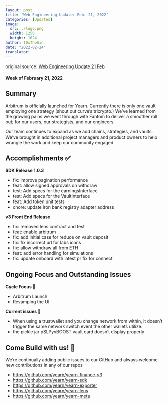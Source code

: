 ```yaml
---
layout: post
title: "Web Engineering Update: Feb. 21, 2022"
categories: [Updates]
image:
  src: ./logo.png
  width: 1256
  height: 1024
author: f0xTheSin
date: "2022-02-24"
translator:
---
```


original source: [Web Engineering Update 21 Feb](https://yearnweb.substack.com/p/yearn-web-engineering-update-b04?utm_source=url)

#### Week of February 21, 2022

## Summary

Arbitrum is officially launched for Yearn. Currently there is only one vault employing one strategy (shout out curve’s tricrypto.) We’ve learned from the growing pains we went through with Fantom to deliver a smoother roll out; for our users, our strategists, and our engineers.

Our team continues to expand as we add chains, strategies, and vaults. We’ve brought in additional project managers and product owners to help wrangle the work and keep our community engaged.

## Accomplishments ✅

**SDK Release 1.0.3**

- fix: improve pagination performance
- feat: allow signed approvals on withdraw
- test: Add specs for the earningsInterface
- test: Add specs for the VaultInterface
- feat: Add token unit tests
- chore: update iron bank registry adapter address

**v3 Front End Release**

- fix: removed lens contract and test
- feat: enable arbitrum
- fix: add initial case for reduce on vault deposit
- fix: fix incorrect url for labs icons
- fix: allow withdraw all from ETH
- feat: add error handling for simulations
- fix: update onboard with latest pr fix for connect

## Ongoing Focus and Outstanding Issues

**Cycle Focus 🎯**
- Arbitrum Launch
- Revamping the UI

**Current issues 🐛**
- When using a trustwallet and you change network from within, it doesn’t trigger the same network switch event the other wallets utilize.
- the pickle jar pSLPyvBOOST vault card doesn’t display properly

## Come Build with us! 👷

We’re continually adding public issues to our GitHub and always welcome new contributions in any of our repos

- https://github.com/yearn/yearn-finance-v3
- https://github.com/yearn/yearn-sdk
- https://github.com/yearn/yearn-exporter
- https://github.com/yearn/yearn-lens
- https://github.com/yearn/yearn-meta

